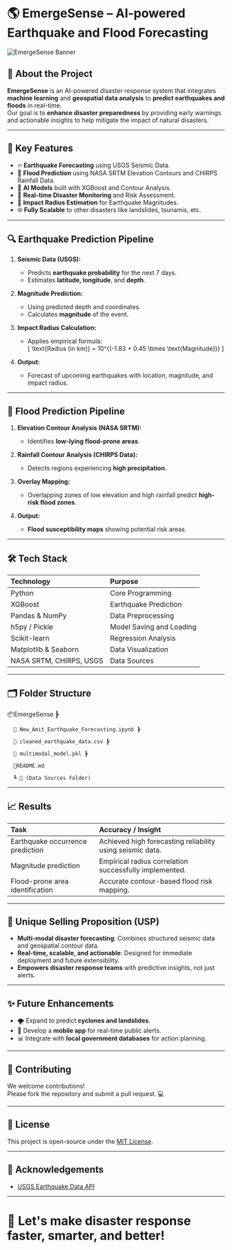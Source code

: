 # 🌎 EmergeSense – AI-powered Earthquake and Flood Forecasting

![EmergeSense Banner](https://media.istockphoto.com/id/2007470156/photo/seismic-waves-analysis.jpg?s=612x612&w=0&k=20&c=pFIxaMgK99GRzRFOHCijZgZ6ieGbQKywsywHMzIAmiw=) <!-- (Optional: Add a banner image here) -->

## 📖 About the Project
**EmergeSense** is an AI-powered disaster response system that integrates **machine learning** and **geospatial data analysis** to **predict earthquakes and floods** in real-time.  
Our goal is to **enhance disaster preparedness** by providing early warnings and actionable insights to help mitigate the impact of natural disasters.

---

## 🚀 Key Features

- 🔥 **Earthquake Forecasting** using USGS Seismic Data.
- 🌊 **Flood Prediction** using NASA SRTM Elevation Contours and CHIRPS Rainfall Data.
- 🧠 **AI Models** built with XGBoost and Contour Analysis.
- 📡 **Real-time Disaster Monitoring** and Risk Assessment.
- 📍 **Impact Radius Estimation** for Earthquake Magnitudes.
- 🌐 **Fully Scalable** to other disasters like landslides, tsunamis, etc.

---

## 🔍 Earthquake Prediction Pipeline

1. **Seismic Data (USGS):**  
   - Predicts **earthquake probability** for the next 7 days.
   - Estimates **latitude, longitude**, and **depth**.

2. **Magnitude Prediction:**  
   - Using predicted depth and coordinates.
   - Calculates **magnitude** of the event.

3. **Impact Radius Calculation:**  
   - Applies empirical formula:  
     \[
     \text{Radius (in km)} = 10^{(-1.83 + 0.45 \times \text{Magnitude})}
     \]

4. **Output:**  
   - Forecast of upcoming earthquakes with location, magnitude, and impact radius.

---

## 🌊 Flood Prediction Pipeline

1. **Elevation Contour Analysis (NASA SRTM):**  
   - Identifies **low-lying flood-prone areas**.

2. **Rainfall Contour Analysis (CHIRPS Data):**  
   - Detects regions experiencing **high precipitation**.

3. **Overlay Mapping:**  
   - Overlapping zones of low elevation and high rainfall predict **high-risk flood zones**.

4. **Output:**  
   - **Flood susceptibility maps** showing potential risk areas.

---

## 🛠️ Tech Stack

| Technology | Purpose |
|:----------|:--------|
| Python | Core Programming |
| XGBoost | Earthquake Prediction |
| Pandas & NumPy | Data Preprocessing |
| h5py / Pickle | Model Saving and Loading |
| Scikit-learn | Regression Analysis |
| Matplotlib & Seaborn | Data Visualization |
| NASA SRTM, CHIRPS, USGS | Data Sources |

---

## 🗂️ Folder Structure

📦EmergeSense ┣ 

      📜 New_Amit_Earthquake_Forecasting.ipynb ┣ 

      📜 cleaned_earthquake_data.csv ┣ 

      📜 multimodal_model.pkl ┣ 

      📜README.md 
      
      ┗ 📂 (Data Sources Folder)

---

## 📈 Results

| Task | Accuracy / Insight |
|:----|:------------------|
| Earthquake occurrence prediction | Achieved high forecasting reliability using seismic data. |
| Magnitude prediction | Empirical radius correlation successfully implemented. |
| Flood-prone area identification | Accurate contour-based flood risk mapping. |

---

## 🌟 Unique Selling Proposition (USP)

- **Multi-modal disaster forecasting**: Combines structured seismic data and geospatial contour data.
- **Real-time, scalable, and actionable**: Designed for immediate deployment and future extensibility.
- **Empowers disaster response teams** with predictive insights, not just alerts.

---

## ✨ Future Enhancements

- 🌪️ Expand to predict **cyclones and landslides**.
- 📱 Develop a **mobile app** for real-time public alerts.
- 📊 Integrate with **local government databases** for action planning.

---

## 🤝 Contributing

We welcome contributions!  
Please fork the repository and submit a pull request. 💻

---

## 📄 License

This project is open-source under the [MIT License](LICENSE).

---

## 🙌 Acknowledgements

- [USGS Earthquake Data API](https://earthquake.usgs.gov/)

---

# 🚀 Let's make disaster response faster, smarter, and better!
